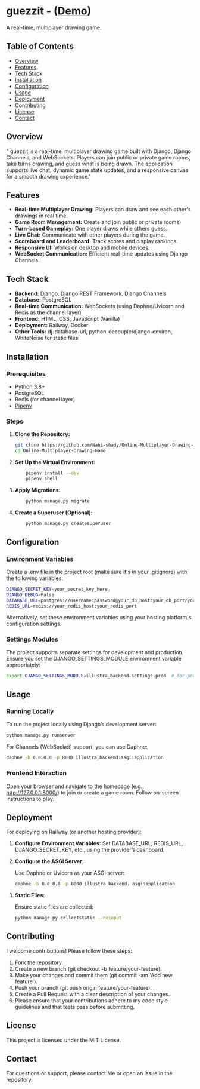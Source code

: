 # guezzit - ([Demo](https://guezzit.netlify.app/))

A real-time, multiplayer drawing game.

## Table of Contents

- [Overview](#overview)
- [Features](#features)
- [Tech Stack](#tech-stack)
- [Installation](#installation)
- [Configuration](#configuration)
- [Usage](#usage)
- [Deployment](#deployment)
- [Contributing](#contributing)
- [License](#license)
- [Contact](#contact)

## Overview

" guezzit is a real-time, multiplayer drawing game built with Django, Django Channels, and WebSockets. Players can join public or private game rooms, take turns drawing, and guess what is being drawn. The application supports live chat, dynamic game state updates, and a responsive canvas for a smooth drawing experience."

## Features

- **Real-time Multiplayer Drawing:** Players can draw and see each other's drawings in real time.
- **Game Room Management:** Create and join public or private rooms.
- **Turn-based Gameplay:** One player draws while others guess.
- **Live Chat:** Communicate with other players during the game.
- **Scoreboard and Leaderboard:** Track scores and display rankings.
- **Responsive UI:** Works on desktop and mobile devices.
- **WebSocket Communication:** Efficient real-time updates using Django Channels.

## Tech Stack

- **Backend:** Django, Django REST Framework, Django Channels
- **Database:** PostgreSQL
- **Real-time Communication:** WebSockets (using Daphne/Uvicorn and Redis as the channel layer)
- **Frontend:** HTML, CSS, JavaScript (Vanilla)
- **Deployment:** Railway, Docker
- **Other Tools:** dj-database-url, python-decouple/django-environ, WhiteNoise for static files

## Installation

### Prerequisites

- Python 3.8+  
- PostgreSQL  
- Redis (for channel layer)  
- [Pipenv](https://pipenv.pypa.io/en/latest/)

### Steps

1. **Clone the Repository:**

    ```bash
    git clone https://github.com/Nahi-shady/Online-Multiplayer-Drawing-Game.git
    cd Online-Multiplayer-Drawing-Game
    ```

2. **Set Up the Virtual Environment:**

    ```bash
        pipenv install --dev
        pipenv shell
    ```

3. **Apply Migrations:**

    ```bash
        python manage.py migrate
    ```

4. **Create a Superuser (Optional):**

    ```bash
        python manage.py createsuperuser
    ```

## Configuration

### Environment Variables

Create a .env file in the project root (make sure it's in your .gitignore) with the following variables:

```bash
DJANGO_SECRET_KEY=your_secret_key_here
DJANGO_DEBUG=False
DATABASE_URL=postgres://username:password@your_db_host:your_db_port/your_db_name?sslmode=require
REDIS_URL=redis://your_redis_host:your_redis_port
```

Alternatively, set these environment variables using your hosting platform's configuration settings.

### Settings Modules

The project supports separate settings for development and production. Ensure you set the DJANGO_SETTINGS_MODULE environment variable appropriately:

```bash
export DJANGO_SETTINGS_MODULE=illustra_backend.settings.prod  # for production
```

## Usage

### Running Locally

To run the project locally using Django’s development server:

```bash
python manage.py runserver
```

For Channels (WebSocket) support, you can use Daphne:

```bash
daphne -b 0.0.0.0 -p 8000 illustra_backend.asgi:application
```

### Frontend Interaction

Open your browser and navigate to the homepage (e.g., <http://127.0.0.1:8000/>) to join or create a game room. Follow on-screen instructions to play.

## Deployment

For deploying on Railway (or another hosting provider):

1. **Configure Environment Variables:**
    Set DATABASE_URL, REDIS_URL, DJANGO_SECRET_KEY, etc., using the provider’s dashboard.

2. **Configure the ASGI Server:**

    Use Daphne or Uvicorn as your ASGI server:

    ```bash
    daphne -b 0.0.0.0 -p 8000 illustra_backend. asgi:application
    
3. **Static Files:**

    Ensure static files are collected:

    ```bash
    python manage.py collectstatic --noinput
    ```

## Contributing

I welcome contributions! Please follow these steps:

1. Fork the repository.
2. Create a new branch (git checkout -b feature/your-feature).
3. Make your changes and commit them (git commit -am 'Add new feature').
4. Push your branch (git push origin feature/your-feature).
5. Create a Pull Request with a clear description of your changes.
6. Please ensure that your contributions adhere to my code style guidelines and that tests pass before submitting.

## License

This project is licensed under the MIT License.

## Contact

For questions or support, please contact Me or open an issue in the repository.
